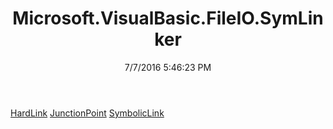 ﻿---
title: Microsoft.VisualBasic.FileIO.SymLinker
date: 7/7/2016 5:46:23 PM
---

[HardLink](T-Microsoft.VisualBasic.FileIO.SymLinker.HardLink.html)
[JunctionPoint](T-Microsoft.VisualBasic.FileIO.SymLinker.JunctionPoint.html)
[SymbolicLink](T-Microsoft.VisualBasic.FileIO.SymLinker.SymbolicLink.html)
